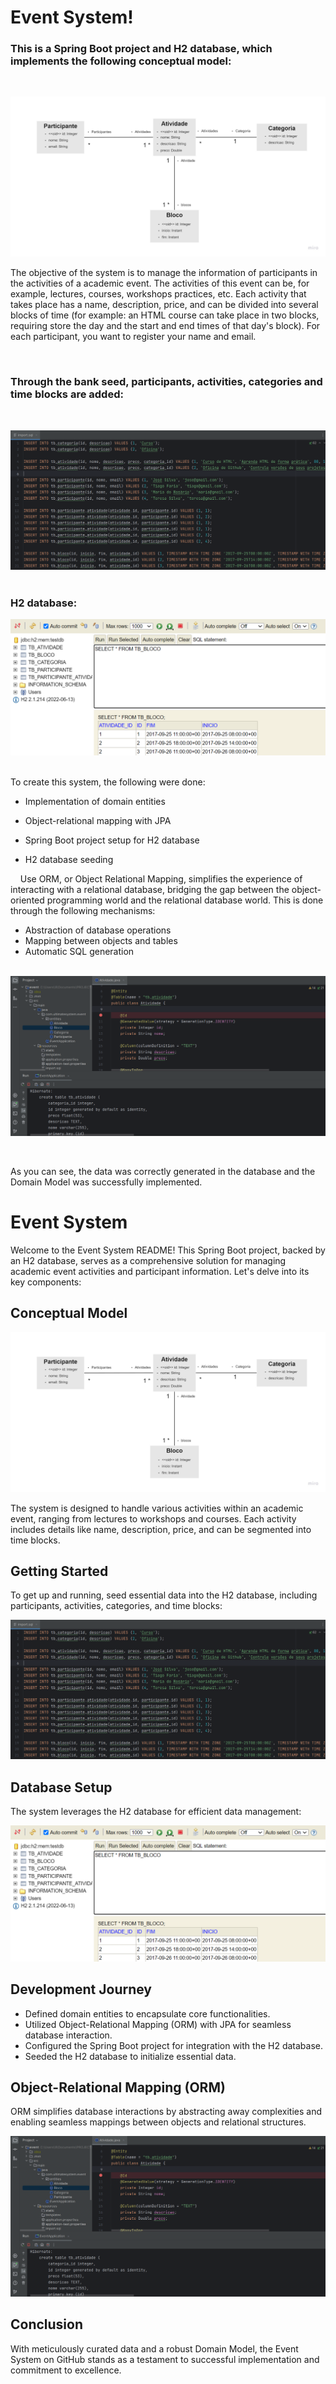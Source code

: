 # Event System!

### This is a Spring Boot project and H2 database, which implements the following conceptual model:
&nbsp;

![](images/event-system-model.jpg)

The objective of the system is to manage the information of participants in the activities of a
academic event. The activities of this event can be, for example, lectures, courses, workshops
practices, etc. Each activity that takes place has a name, description, price, and can be divided into several blocks of time (for example: an HTML course can take place in two blocks, requiring
store the day and the start and end times of that day's block). For each participant, you want to register your name and email.

&nbsp;
### Through the bank seed, participants, activities, categories and time blocks are added:
&nbsp;

![](images/seed.png)
&nbsp; 
&nbsp; 

### H2 database:

![](images/h2.png)
&nbsp; 
&nbsp; 


To create this system, the following were done:

- Implementation of domain entities

- Object-relational mapping with JPA

- Spring Boot project setup for H2 database

- H2 database seeding
&nbsp;

&nbsp;
&nbsp;
Use ORM, or Object Relational Mapping, simplifies the experience of interacting with a relational database, bridging the gap between the object-oriented programming world and the relational database world. This is done through the following mechanisms:

- Abstraction of database operations
- Mapping between objects and tables
- Automatic SQL generation

         
&nbsp;
 ![](images/system.png)

&nbsp; 
&nbsp; 


As you can see, the data was correctly generated in the database and the Domain Model was successfully implemented.




# Event System

Welcome to the Event System README! This Spring Boot project, backed by an H2 database, serves as a comprehensive solution for managing academic event activities and participant information. Let's delve into its key components:

## Conceptual Model

![Event System Model](images/event-system-model.jpg)

The system is designed to handle various activities within an academic event, ranging from lectures to workshops and courses. Each activity includes details like name, description, price, and can be segmented into time blocks.

## Getting Started

To get up and running, seed essential data into the H2 database, including participants, activities, categories, and time blocks:

![Seed Data](images/seed.png)

## Database Setup

The system leverages the H2 database for efficient data management:

![H2 Database](images/h2.png)

## Development Journey

- Defined domain entities to encapsulate core functionalities.
- Utilized Object-Relational Mapping (ORM) with JPA for seamless database interaction.
- Configured the Spring Boot project for integration with the H2 database.
- Seeded the H2 database to initialize essential data.

## Object-Relational Mapping (ORM)

ORM simplifies database interactions by abstracting away complexities and enabling seamless mappings between objects and relational structures.

![ORM](images/system.png)

## Conclusion

With meticulously curated data and a robust Domain Model, the Event System on GitHub stands as a testament to successful implementation and commitment to excellence.

